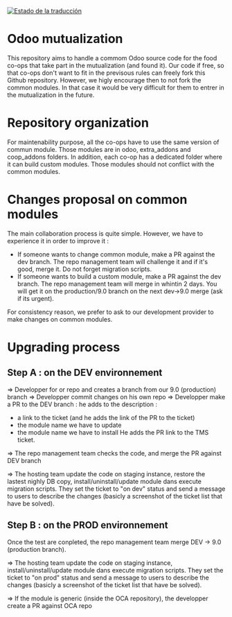 <a href="https://translate.druidoo.io/engage/awesomefoodcoops/?utm_source=widget">
<img src="https://translate.druidoo.io/widgets/awesomefoodcoops/-/svg-badge.svg" alt="Estado de la traducción" />
</a>

Odoo mutualization
============

This repository aims to handle a commom Odoo source code for the food co-ops that take part in the mutualization (and found it).
Our code if free, so that co-ops don't want to fit in the previsous rules can freely fork this Github repository. However, we higly encourage then to not fork the common modules. In that case it would be very difficult for them to entrer in the mutualization in the future.

Repository organization
============
For maintenability purpose, all the co-ops have to use the same version of commun module. Those modules are in odoo, extra_addons and coop_addons folders.
In addition, each co-op has a dedicated folder where it can build custom modules. Those modules should not conflict with the common modules.

Changes proposal on common modules
============
The main collaboration process is quite simple. However, we have to experience it in order to improve it :
* If someone wants to change common module, make a PR against the dev branch. The repo management team will challenge it and if it's good, merge it. Do not forget migration scripts.
* If someone wants to build a custom module, make a PR against the dev branch. The repo management team will merge in whintin 2 days. You will get it on the production/9.0 branch on the next dev->9.0  merge (ask if its urgent).

For consistency reason, we prefer to ask to our development provider to make changes on common modules.

Upgrading process
============
Step A : on the DEV environnement
-------------
=> Developper for or repo and creates a branch from our 9.0 (production) branch
=> Developper commit changes on his own repo
=> Developper make a PR to the DEV branch : he adds to the description :
- a link to the ticket  (and he adds the link of the PR to the ticket)
- the module name we have to update
- the module name we have to install
He adds the PR link to the TMS ticket.

=> The repo management team checks the code, and merge the PR against DEV branch

=> The hosting team update the code on staging instance, restore the lastest nighly DB copy, install/uninstall/update module dans execute migration scripts. They set the ticket to "on dev" status and send a message to users to describe the changes (basicly a screenshot of the ticket list that have be solved).

Step B : on the PROD environnement
-------------
Once the test are conpleted, the repo management team merge DEV -> 9.0 (production branch). 

=> The hosting team update the code on staging instance, install/uninstall/update module dans execute migration scripts. They set the ticket to "on prod" status and send a message to users to describe the changes (basicly a screenshot of the ticket list that have be solved).

=> If the module is generic (inside the OCA repository), the developper create a PR against OCA repo
